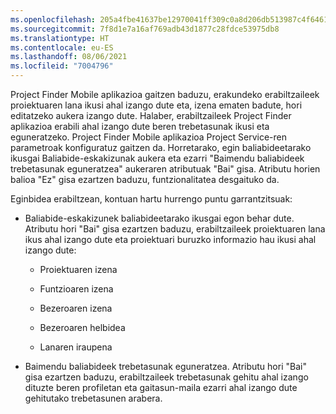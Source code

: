```yaml
---
ms.openlocfilehash: 205a4fbe41637be12970041ff309c0a8d206db513987c4f64610e842183ed781
ms.sourcegitcommit: 7f8d1e7a16af769adb43d1877c28fdce53975db8
ms.translationtype: HT
ms.contentlocale: eu-ES
ms.lasthandoff: 08/06/2021
ms.locfileid: "7004796"
---
```

Project Finder Mobile aplikazioa gaitzen baduzu, erakundeko erabiltzaileek proiektuaren lana ikusi ahal izango dute eta, izena ematen badute, hori editatzeko aukera izango dute. Halaber, erabiltzaileek Project Finder aplikazioa erabili ahal izango dute beren trebetasunak ikusi eta eguneratzeko. Project Finder Mobile aplikazioa Project Service-ren parametroak konfiguratuz gaitzen da. Horretarako, egin baliabideetarako ikusgai Baliabide-eskakizunak aukera eta ezarri "Baimendu baliabideek trebetasunak eguneratzea" aukeraren atributuak "Bai" gisa. Atributu horien balioa "Ez" gisa ezartzen baduzu, funtzionalitatea desgaituko da.  
  
 Eginbidea erabiltzean, kontuan hartu hurrengo puntu garrantzitsuak:  
  
-   Baliabide-eskakizunek baliabideetarako ikusgai egon behar dute. Atributu hori "Bai" gisa ezartzen baduzu, erabiltzaileek proiektuaren lana ikus ahal izango dute eta proiektuari buruzko informazio hau ikusi ahal izango dute:  
  
    -   Proiektuaren izena  
  
    -   Funtzioaren izena  
  
    -   Bezeroaren izena  
  
    -   Bezeroaren helbidea  
  
    -   Lanaren iraupena  
  
-   Baimendu baliabideek trebetasunak eguneratzea. Atributu hori "Bai" gisa ezartzen baduzu, erabiltzaileek trebetasunak gehitu ahal izango dituzte beren profiletan eta gaitasun-maila ezarri ahal izango dute gehitutako trebetasunen arabera.